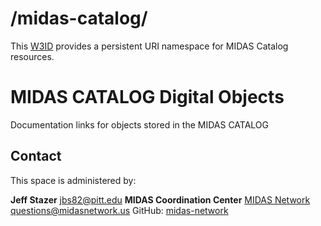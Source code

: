 # /midas-catalog/
This [W3ID](https://w3id.org) provides a persistent URI namespace for MIDAS Catalog resources.

# MIDAS CATALOG Digital Objects #
Documentation links for objects stored in the MIDAS CATALOG

## Contact
This space is administered by:

**Jeff Stazer**
<jbs82@pitt.edu>
**MIDAS Coordination Center**
[MIDAS Network](https://midasnetwork.us/)
<questions@midasnetwork.us>
GitHub: [midas-network](https://github.com/midas-network)

